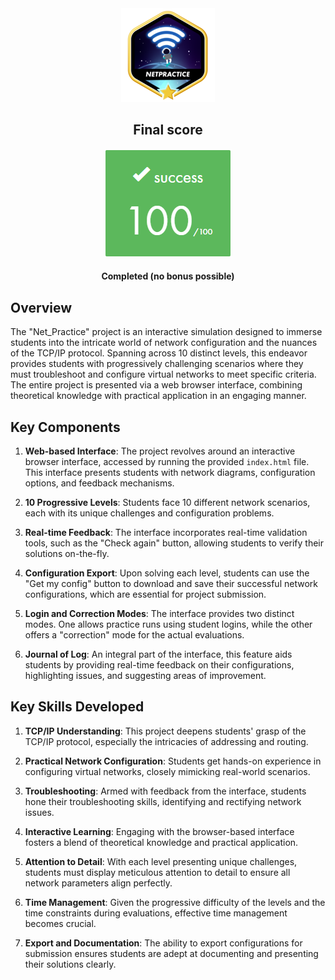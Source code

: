 
<div align=center>
<img src=https://github.com/Xanaco/42_00_Ressources/blob/main/netpracticem.png alt=Xanaco's 42Project Badge/>
<h2>Final score</h2>
<img src=https://github.com/Xanaco/42_00_Ressources/blob/main/100Grade.png alt=Xanaco's 42Project Score/>
<h4>Completed (no bonus possible)</h4>
</div>

## Overview

The "Net_Practice" project is an interactive simulation designed to immerse students into the intricate world of network configuration and the nuances of the TCP/IP protocol. Spanning across 10 distinct levels, this endeavor provides students with progressively challenging scenarios where they must troubleshoot and configure virtual networks to meet specific criteria. The entire project is presented via a web browser interface, combining theoretical knowledge with practical application in an engaging manner.

## Key Components

1. **Web-based Interface**: The project revolves around an interactive browser interface, accessed by running the provided `index.html` file. This interface presents students with network diagrams, configuration options, and feedback mechanisms.

2. **10 Progressive Levels**: Students face 10 different network scenarios, each with its unique challenges and configuration problems.

3. **Real-time Feedback**: The interface incorporates real-time validation tools, such as the "Check again" button, allowing students to verify their solutions on-the-fly.

4. **Configuration Export**: Upon solving each level, students can use the "Get my config" button to download and save their successful network configurations, which are essential for project submission.

5. **Login and Correction Modes**: The interface provides two distinct modes. One allows practice runs using student logins, while the other offers a "correction" mode for the actual evaluations.

6. **Journal of Log**: An integral part of the interface, this feature aids students by providing real-time feedback on their configurations, highlighting issues, and suggesting areas of improvement.

## Key Skills Developed

1. **TCP/IP Understanding**: This project deepens students' grasp of the TCP/IP protocol, especially the intricacies of addressing and routing.

2. **Practical Network Configuration**: Students get hands-on experience in configuring virtual networks, closely mimicking real-world scenarios.

3. **Troubleshooting**: Armed with feedback from the interface, students hone their troubleshooting skills, identifying and rectifying network issues.

4. **Interactive Learning**: Engaging with the browser-based interface fosters a blend of theoretical knowledge and practical application.

5. **Attention to Detail**: With each level presenting unique challenges, students must display meticulous attention to detail to ensure all network parameters align perfectly.

6. **Time Management**: Given the progressive difficulty of the levels and the time constraints during evaluations, effective time management becomes crucial.

7. **Export and Documentation**: The ability to export configurations for submission ensures students are adept at documenting and presenting their solutions clearly.

